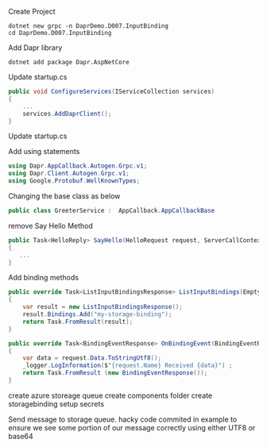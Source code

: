 
Create Project
```
dotnet new grpc -n DaprDemo.D007.InputBinding
cd DaprDemo.D007.InputBinding
```

Add Dapr library

```
dotnet add package Dapr.AspNetCore 
```

Update startup.cs

```csharp
public void ConfigureServices(IServiceCollection services)
{
    ...
    services.AddDaprClient();
}
```

Update startup.cs

Add using statements
```csharp
using Dapr.AppCallback.Autogen.Grpc.v1;
using Dapr.Client.Autogen.Grpc.v1;
using Google.Protobuf.WellKnownTypes;
```

Changing the base class as below

```csharp
public class GreeterService :  AppCallback.AppCallbackBase
```

remove Say Hello Method
```csharp
public Task<HelloReply> SayHello(HelloRequest request, ServerCallContext context)
{
   ...
}
```

Add binding methods

```csharp
public override Task<ListInputBindingsResponse> ListInputBindings(Empty request, ServerCallContext context)
{
    var result = new ListInputBindingsResponse();   
    result.Bindings.Add("my-storage-binding");
    return Task.FromResult(result);
}

public override Task<BindingEventResponse> OnBindingEvent(BindingEventRequest request, ServerCallContext context)
{
    var data = request.Data.ToStringUtf8();
    _logger.LogInformation($"{request.Name} Received {data}") ;
    return Task.FromResult (new BindingEventResponse());
}
```

create azure storeage queue
create components folder
create storagebinding
setup secrets

Send message to storage queue. hacky code commited in example to ensure we see some portion of our message correctly using either UTF8 or base64
